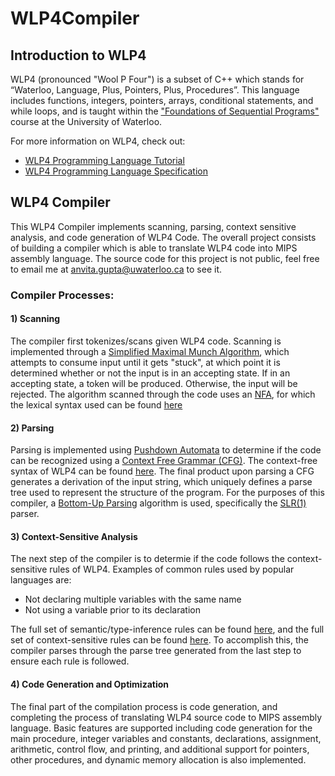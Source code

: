 # WLP4Compiler

## Introduction to WLP4

WLP4 (pronounced "Wool P Four") is a subset of C++ which stands for “Waterloo, Language, Plus, Pointers, Plus, Procedures”. This language includes functions, integers, pointers, arrays, conditional statements, and while loops, and is taught within the ["Foundations of Sequential Programs"](https://www.student.cs.uwaterloo.ca/~cs241) course at the University of Waterloo.

For more information on WLP4, check out:
- [WLP4 Programming Language Tutorial](https://www.student.cs.uwaterloo.ca/~cs241/wlp4/WLP4tutorial.html)
- [WLP4 Programming Language Specification](https://www.student.cs.uwaterloo.ca/~cs241/wlp4/WLP4.html)

## WLP4 Compiler

This WLP4 Compiler implements scanning, parsing, context sensitive analysis, and code generation of WLP4 Code. The overall project consists of building a compiler which is able to translate WLP4 code into MIPS assembly language. The source code for this project is not public, feel free to email me at anvita.gupta@uwaterloo.ca to see it.

### Compiler Processes:

#### 1) Scanning
The compiler first tokenizes/scans given WLP4 code. Scanning is implemented through a <a href="https://en.wikipedia.org/wiki/Maximal_munch">Simplified Maximal Munch Algorithm</a>, which attempts to consume input until it gets "stuck", at which point it is determined whether or not the input is in an accepting state. If in an accepting state, a token will be produced. Otherwise, the input will be rejected. The algorithm scanned through the code uses an <a href="https://en.wikipedia.org/wiki/Nondeterministic_finite_automaton">NFA</a>, for which the lexical syntax used can be found <a href="https://student.cs.uwaterloo.ca/~cs241/wlp4/WLP4.html">here</a> 
<!-- A3 -->

#### 2) Parsing

Parsing is implemented using <a href="https://en.wikipedia.org/wiki/Pushdown_automaton">Pushdown Automata</a> to determine if the code can be recognized using a <a href="https://en.wikipedia.org/wiki/Context-free_grammar">Context Free Grammar (CFG)</a>. The context-free syntax of WLP4 can be found <a href="https://student.cs.uwaterloo.ca/~cs241/wlp4/WLP4.html">here</a>. The final product upon parsing a CFG generates a derivation of the input string, which uniquely defines a parse tree used to represent the structure of the program. For the purposes of this compiler, a <a href="https://en.wikipedia.org/wiki/Bottom-up_parsing">Bottom-Up Parsing</a> algorithm is used, specifically the <a href="https://en.wikipedia.org/wiki/Simple_LR_parser">SLR(1)</a> parser. 
<!-- A5 -->

#### 3) Context-Sensitive Analysis
The next step of the compiler is to determie if the code follows the context-sensitive rules of WLP4. Examples of common rules used by popular languages are:
- Not declaring multiple variables with the same name
- Not using a variable prior to its declaration

The full set of semantic/type-inference rules can be found <a href="https://student.cs.uwaterloo.ca/~cs241/wlp4/typerules.pdf">here</a>, and the full set of context-sensitive rules can be found <a href="https://student.cs.uwaterloo.ca/~cs241/wlp4/WLP4.html">here</a>. To accomplish this, the compiler parses through the parse tree generated from the last step to ensure each rule is followed.
<!-- A6 -->

#### 4) Code Generation and Optimization
The final part of the compilation process is code generation, and completing the process of translating WLP4 source code to MIPS assembly language. Basic features are supported including code generation for the main procedure, integer variables and constants, declarations, assignment, arithmetic, control flow, and printing, and additional support for pointers, other procedures, and dynamic memory allocation is also implemented. 
<!-- A7/A8 -->